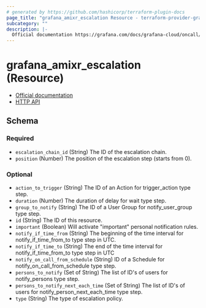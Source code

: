 ```yaml
---
# generated by https://github.com/hashicorp/terraform-plugin-docs
page_title: "grafana_amixr_escalation Resource - terraform-provider-grafana"
subcategory: ""
description: |-
  Official documentation https://grafana.com/docs/grafana-cloud/oncall/escalation-policies/HTTP API https://grafana.com/docs/grafana-cloud/oncall/oncall-api-reference/escalation_policies/
---
```


# grafana_amixr_escalation (Resource)

* [Official documentation](https://grafana.com/docs/grafana-cloud/oncall/escalation-policies/)
* [HTTP API](https://grafana.com/docs/grafana-cloud/oncall/oncall-api-reference/escalation_policies/)



<!-- schema generated by tfplugindocs -->
## Schema

### Required

- `escalation_chain_id` (String) The ID of the escalation chain.
- `position` (Number) The position of the escalation step (starts from 0).

### Optional

- `action_to_trigger` (String) The ID of an Action for trigger_action type step.
- `duration` (Number) The duration of delay for wait type step.
- `group_to_notify` (String) The ID of a User Group for notify_user_group type step.
- `id` (String) The ID of this resource.
- `important` (Boolean) Will activate "important" personal notification rules.
- `notify_if_time_from` (String) The beginning of the time interval for notify_if_time_from_to type step in UTC.
- `notify_if_time_to` (String) The end of the time interval for notify_if_time_from_to type step in UTC
- `notify_on_call_from_schedule` (String) ID of a Schedule for notify_on_call_from_schedule type step.
- `persons_to_notify` (Set of String) The list of ID's of users for notify_persons type step.
- `persons_to_notify_next_each_time` (Set of String) The list of ID's of users for notify_person_next_each_time type step.
- `type` (String) The type of escalation policy.


